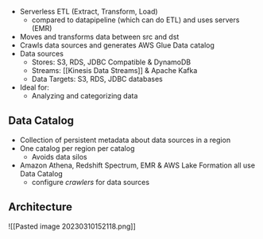 
- Serverless ETL (Extract, Transform, Load)
	- compared to datapipeline (which can do ETL) and uses servers (EMR)
- Moves and transforms data between src and dst
- Crawls data sources and generates AWS Glue Data catalog
- Data sources
	- Stores: S3, RDS, JDBC Compatible & DynamoDB
	- Streams: [[Kinesis Data Streams]] & Apache Kafka
	- Data Targets: S3, RDS, JDBC databases
- Ideal for:
	- Analyzing and categorizing data

## Data Catalog

- Collection of persistent metadata about data sources in a region
- One catalog per region per catalog
	- Avoids data silos
- Amazon Athena, Redshift Spectrum, EMR & AWS Lake Formation all use Data Catalog
	- configure *crawlers* for data sources

## Architecture

![[Pasted image 20230310152118.png]]